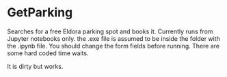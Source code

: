 # GetParking
Searches for a free Eldora parking spot and books it.
Currently runs from Jupyter notebooks only.
the .exe file is assumed to be inside the folder with the .ipynb file.
You should change the form fields before running.
There are some hard coded time waits.

It is dirty but works.

